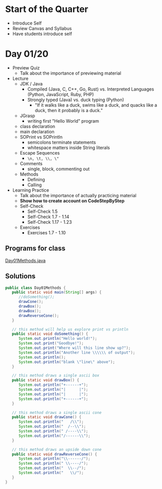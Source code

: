 # Start of the Quarter

+ Introduce Self
+ Review Canvas and Syllabus
+ Have students introduce self

# Day 01/20

+ Preview Quiz
  - Talk about the importance of previewing material
+ Lecture
  - JDK / Java
    - Compiled (Java, C, C++, Go, Rust) vs. Interpreted Languages (Python, JavaScript, Ruby, PHP)
    - Strongly typed (Java) vs. duck typing (Python)
      - "If it walks like a duck, swims like a duck, and quacks like a duck, then it probably is a duck."
  - JGrasp
    - writing first "Hello World" program
  - class declaration
  - main declaration
  - SOPrint vs SOPrintln
    - semicolons terminate statements
    - whitespace matters inside String literals
  - Escape Sequences
    - `\n, \t, \\, \"`
  - Comments
    - single, block, commenting out
  - Methods
    - Defining
    - Calling
+ Learning Practice
  - Talk about the importance of actually practicing material
  - **Show how to create account on CodeStepByStep**
  - Self-Check
    - Self-Check 1.5
    - Self-Check 1.7 - 1.14
    - Self-Check 1.17 - 1.23
  - Exercises
    - Exercises 1.7 - 1.10

## Programs for class

[Day01Methods.java](https://github.com/sudocrystal/CS141-InteractiveLectures/blob/main/Ch1aMethods.java)

## Solutions

```java
public class Day01Methods {
   public static void main(String[] args) {
      //doSomething();
      drawCone();
      drawBox();
      drawBox();
      drawReverseCone();
   }

   // this method will help us explore print vs println
   public static void doSomething() {
      System.out.println("Hello world!");
      System.out.print("Goodbye!");
      System.out.print("Where will this line show up?");
      System.out.println("Another line \\\\\\ of output");
      System.out.println();
      System.out.println("blank \"line\" above");
   }

   // this method draws a single ascii box
   public static void drawBox() {
      System.out.println("+------+");
      System.out.println("|      |");
      System.out.println("|      |");
      System.out.println("+------+");
   }

   // this method draws a single ascii cone
   public static void drawCone() {
      System.out.println("   /\\");
      System.out.println("  /--\\");
      System.out.println(" /----\\");
      System.out.println("/------\\");
   }

   // this method draws an upside down cone
   public static void drawReverseCone() {
      System.out.println("\\------/");
      System.out.println(" \\----/");
      System.out.println("  \\--/");
      System.out.println("   \\/");
   }
}
```
